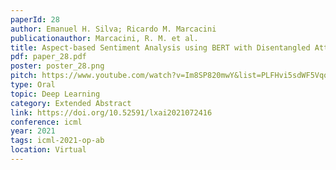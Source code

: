 ```yaml
---
paperId: 28
author: Emanuel H. Silva; Ricardo M. Marcacini
publicationauthor: Marcacini, R. M. et al.
title: Aspect-based Sentiment Analysis using BERT with Disentangled Attention
pdf: paper_28.pdf
poster: poster_28.png
pitch: https://www.youtube.com/watch?v=Im8SP820mwY&list=PLFHvi5sdWF5VqqqQvVC5SuBY7ecSgqequ&index=21
type: Oral
topic: Deep Learning
category: Extended Abstract
link: https://doi.org/10.52591/lxai2021072416
conference: icml
year: 2021
tags: icml-2021-op-ab
location: Virtual
---
```


